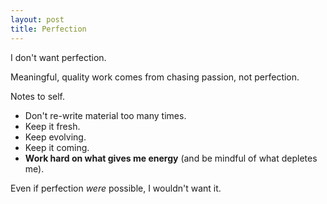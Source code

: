 ```yaml
---
layout: post
title: Perfection
---
```

I don't want perfection.

Meaningful, quality work comes from chasing passion, not perfection.

Notes to self.

  - Don't re-write material too many times.
  - Keep it fresh.
  - Keep evolving.
  - Keep it coming.
  - **Work hard on what gives me energy** (and be mindful of what depletes me).

Even if perfection *were* possible, I wouldn't want it.
